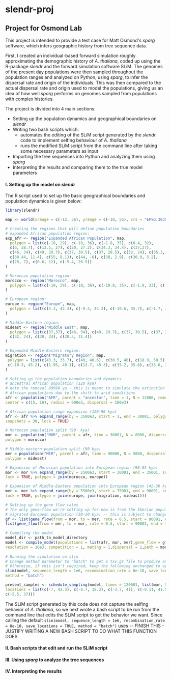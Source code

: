 # slendr-proj
## Project for Osmond Lab

This project is intended to provide a test case for Matt Osmond's _sparg_ software, which infers geographic history from tree sequence data.

First, I created an individual-based forward simulation roughly approximating the demographic history of _A. thaliana_, coded up using the R-package _slendr_ and the forward simulation software SLiM. The genomes of the present day populations were then sampled throughout the population ranges and analyzed on Python, using _sparg_, to infer the dispersal rate and origin of the individuals. This was then compared to the actual dispersal rate and origin used to model the populations, giving us an idea of how well _sparg_ performs on genomes sampled from populations with complex histories.

The project is divided into 4 main sections:
* Setting up the population dynamics and geographical boundaries on _slendr_
* Writing two bash scripts which:
  *  automates the editing of the SLiM script generated by the _slendr_ code to implement selfing behaviour of _A. thaliana_
  *  runs the modified SLiM script from the command line after taking some necessary parameters as input
* Importing the tree sequences into Python and analyzing them using _sparg_
* Interpreting the results and comparing them to the true model parameters

#### I. Setting up the model on _slendr_
The R script used to set up the basic geographical boundaries and population dynamics is given below:

```R
library(slendr)

map <- world(xrange = c(-12, 56), yrange = c(-10, 55), crs = "EPSG:3035")

# Creating the regions that will define population boundaries
# expanded African population region:
exp_afr <- region("Expanded African Population", map, 
  polygon = list(c(-10, 29), c(-10, 36), c(-1.8, 35), c(0.4, 32),
  c(6, 28.7), c(13.5, 27), c(20, 27.2), c(34.3, 34.4), c(37,37),
  c(46, 34), c(49, 29.7), c(37, 30.5), c(37, 28.5), c(32, 24), c(35.3, 10.2),
  c(38.44, 11.4), c(55, 8.13), c(44, -6), c(38, 2.9), c(30.9, 5.2),
  c(28, 7), c(0.6, 12), c(-5.4, 26.5))
)

# Moroccan population region:
morocco <- region("Morocco", map,
  polygon = list(c(-10, 29), c(-10, 36), c(-10.8, 35), c(-1.8, 33), c(-5.4, 29))
)

# European region:
europe <- region("Europe", map,
  polygon = list(c(4.3, 42.3), c(-9.3, 44.3), c(-10.6, 35.7), c(-1.7, 35.8))
)

# Middle-Eastern region:
mideast <- region("Middle East", map,
  polygon = list(c(37,37), c(46, 34), c(49, 29.7), c(37, 30.5), c(37, 28.5),
  c(32, 24), c(30, 24), c(28.5, 31.4))
)

# Expanded Middle-Eastern region:
migration <- region("Migratory Region", map,
 polygon = list(c(43.3, 33.7), c(40, 40.6), c(30.5, 48), c(18.9, 50.5), c(-3.2, 49.5),
 c(-10.5, 45.2), c(1.95, 40.1), c(13.7, 45.3), c(35.2, 35.6), c(33.6, 30.4))
)

# Setting up the population boundaries and dynamics
# ancestral African population (120 kya)
# note the removal 89998 ya - this is meant to simulate the extinction of the central 
# African populations due to the shift to arid conditions
afr <- population("AFR", parent = "ancestor", time = 1, N = 12000, remove = 30002, map = map, 
center = c(15, 18), radius = 600e3, dispersal = 100e3)

# African population range expansion (120-90 kya)
afr <- afr %>% expand_range(by = 3500e3, start = 1, end = 30001, polygon = exp_afr, 
snapshots = 30, lock = TRUE)

# Moroccan population split (90  kya)
mor <- population("MOR", parent = afr, time = 30001, N = 8000, dispersal = 100e3, map, 
polygon = morocco)

# Middle-eastern population split (90 kya)
mer = population("MER", parent = afr, time = 90000, N = 5000, dispersal = 1000e3, map, 
polygon = mideast)

# Expansion of Moroccan population into European region (90-85 kya)
mor <- mor %>% expand_range(by = 2500e3, start = 30001, end = 35001, snapshots = 30, 
lock = TRUE, polygon = join(morocco, europe))

# Expansion of Middle-Eastern population into European region (45-30 kya)
mer <- mer %>% expand_range(by = 5500e3, start = 75001, end = 90001, snapshots = 30, 
lock = TRUE, polygon = join(europe, join(migration, mideast)))

# Setting up the gene flow rates
# The only gene-flow we're setting up for now is from the Iberian population to the
# migrated European population (30-20 kya) -- this is subject to change
gf <- list(gene_flow(from = mor, to = mer, rate = 0.5, start = 90001, end = 120000),
list(gene_flow(from = mer, to = mor, rate = 0.5, start = 90001, end = 120000))

# Compiling the model
model_dir <- path_to_model_directory
model <- compile_model(populations = list(afr, mor, mer),gene_flow = gf,generation_time = 1,
resolution = 10e3, competition = 1, mating = 1,dispersal = 1,path = model_dir)
  
# Running the simulation on slim
# Change method parameter to "batch" to get a tsv.gz file to produce animated GIF from
# Otherwise, if this isn't required, keep the following unchanged to open the model on SLiMgui:
slim(model, sequence_length = 1e6, recombination_rate = 8e-10, save_locations = TRUE, 
method = "batch")

present_samples <- schedule_sampling(model, times = 120001, list(mor, 50),
locations = list(c(-7, 42.3), c(-6.7, 38.3), c(-3.7, 41), c(-0.11, 41.5), c(-1.1, 38.9), 
c(-5.5, 37)))
```
The SLiM script generated by this code does not capture the selfing behavior of _A. thaliana_, so we next wrote a bash script to be run from the command line that edits the SLiM script to get the behavior we want. Since calling the default `slim(model, sequence_length = 1e6, recombination_rate = 8e-10, save_locations = TRUE, method = "batch")` uses -- FINISH THIS - JUSTIFY WRITING A NEW BASH SCRIPT TO DO WHAT THIS FUNCTION DOES

#### II. Bash scripts that edit and run the SLiM script


#### III. Using _sparg_ to analyze the tree sequences

#### IV. Interpreting the results
